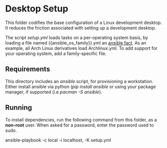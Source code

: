 # Desktop Setup

This folder codifies the base configuration of a Linux development desktop. It reduces the friction associated with setting up a development desktop.

The script *setup.yml* loads tasks on a per-operating system basis, by loading a file named {{ansible_os_family}}.yml an [ansible fact](https://docs.ansible.com/ansible/latest/user_guide/playbooks_vars_facts.html).  As an example, all Arch Linux derivatives load Archlinux.yml.  To add support for your operating system, add a family-specific file.

## Requirements

This directory includes an *ansible* script, for provisioning a workstation. Either install ansible via python (*pip install ansible* or using your package manager, if supported (i.e *pacman -S ansible*).

## Running

To install dependencies, run the following command from this folder, as a **non-root** user. When asked for a password, enter the password used to sudo.

ansible-playbook -c local -i localhost, -K setup.yml